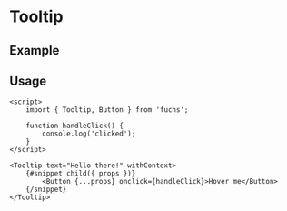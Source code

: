 <script>
	import Example from './Example.svelte';
</script>

# Tooltip

## Example

<Example />

## Usage

```svelte
<script>
	import { Tooltip, Button } from 'fuchs';

	function handleClick() {
		console.log('clicked');
	}
</script>

<Tooltip text="Hello there!" withContext>
	{#snippet child({ props })}
		<Button {...props} onclick={handleClick}>Hover me</Button>
	{/snippet}
</Tooltip>
```
